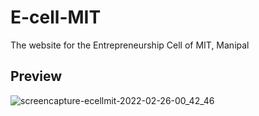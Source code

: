 # E-cell-MIT
The website for the Entrepreneurship Cell of MIT, Manipal



## Preview
![screencapture-ecellmit-2022-02-26-00_42_46](https://user-images.githubusercontent.com/27415791/155774171-14e65ba3-a457-4ed6-9102-ed7eeacefafe.png)
